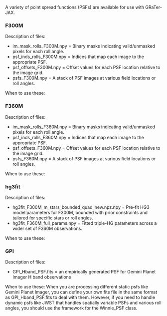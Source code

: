 A variety of point spread functions (PSFs) are available for use with GRaTer-JAX.

### F300M

Description of files:
- im_mask_rolls_F300M.npy = Binary masks indicating valid/unmasked pixels for each roll angle.
- psf_inds_rolls_F300M.npy = Indices that map each image to the appropriate PSF.
- psf_offsets_F300M.npy = Offset values for each PSF location relative to the image grid.
- psfs_F300M.npy = A stack of PSF images at various field locations or roll angles.

When to use these:

### F360M

Description of files:
- im_mask_rolls_F360M.npy = Binary masks indicating valid/unmasked pixels for each roll angle.
- psf_inds_rolls_F360M.npy = Indices that map each image to the appropriate PSF.
- psf_offsets_F360M.npy = Offset values for each PSF location relative to the image grid.
- psfs_F360M.npy = A stack of PSF images at various field locations or roll angles.

When to use these:

### hg3fit

Description of files:
- hg3fit_F300M_m_stars_bounded_quad_new.npz.npy = Pre-fit HG3 model parameters for F300M, bounded with prior constraints and tailored for specific stars or roll angles.
- hg3fit_F360M_full_params.npy = Fitted triple-HG parameters across a wider set of F360M observations.

When to use these:

### GPI

Description of files:
- GPI_Hband_PSF.fits = an empirically generated PSF for Gemini Planet Imager H band observations

When to use these: When you are processing different static psfs like Gemini Planet Imager, you can define your own fits file in the same
format as GPI_Hband_PSF.fits to deal with them. However, if you need to handle dynamic psfs like JWST that handles spatially variable PSFs
and various roll angles, you should use the framework for the Winnie_PSF class.

